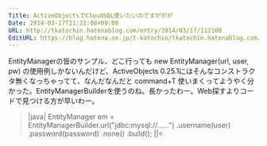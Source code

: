 ```yaml
---
Title: ActiveObjectsでCloudSQL使いたいのですががが
Date: 2014-03-17T11:21:08+09:00
URL: http://tkatochin.hatenablog.com/entry/2014/03/17/112108
EditURL: https://blog.hatena.ne.jp/t-katochin/tkatochin.hatenablog.com/atom/entry/12921228815720100071
---
```


EntityManagerの皆のサンプル、どこ行っても new EntityManager(url, user, pw) の使用例しかないんだけど、ActiveObjects 0.25.1にはそんなコンストラクタ無くなっちゃってて、なんだなんだと command+T 使いまくってようやく分かった。EntityManagerBuilderを使うのね。長かったわー。Web探すよりコードで見つける方が早いわー。

>|java|
EntityManager em =
        EntityManagerBuilder.url("jdbc:mysql://......")
               .username(user)
               .password(password)
               .none()
               .build();
||<
